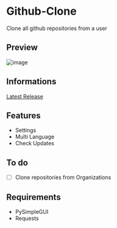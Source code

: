 # Github-Clone
Clone all github repositories from a user

## Preview
![image](https://user-images.githubusercontent.com/38893379/188530830-02b00c88-a44b-4b57-8d8f-651e99f62528.png)

## Informations
<a href="https://github.com/Medronic/GithubClone/releases/latest">Latest Release</a>

## Features
- Settings
- Multi Language
- Check Updates

## To do
- [ ] Clone repositories from Organizations

## Requirements
- PySimpleGUI
- Requests
